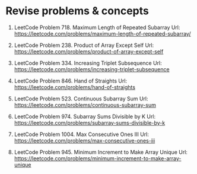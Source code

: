 # Revise problems & concepts
1. LeetCode Problem 718. Maximum Length of Repeated Subarray
Url: https://leetcode.com/problems/maximum-length-of-repeated-subarray/

2. LeetCode Problem 238. Product of Array Except Self
Url: https://leetcode.com/problems/product-of-array-except-self

3. LeetCode Problem 334. Increasing Triplet Subsequence
Url: https://leetcode.com/problems/increasing-triplet-subsequence

4. LeetCode Problem 846. Hand of Straights
Url: https://leetcode.com/problems/hand-of-straights

5. LeetCode Problem 523. Continuous Subarray Sum
Url: https://leetcode.com/problems/continuous-subarray-sum

6. LeetCode Problem 974. Subarray Sums Divisible by K
Url: https://leetcode.com/problems/subarray-sums-divisible-by-k

7. LeetCode Problem 1004. Max Consecutive Ones III
Url: https://leetcode.com/problems/max-consecutive-ones-iii

7. LeetCode Problem 945. Minimum Increment to Make Array Unique
Url: https://leetcode.com/problems/minimum-increment-to-make-array-unique